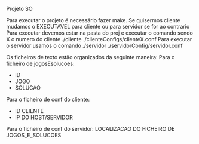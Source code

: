 Projeto SO

Para executar o projeto é necessário fazer make. Se quisermos cliente mudamos o EXECUTAVEL para cliente ou para servidor se for ao contrario
Para executar devemos estar na pasta do proj e executar o comando sendo X o numero do cliente ./cliente ./clienteConfigs/clienteX.conf
Para executar o servidor usamos o comando ./servidor ./servidorConfig/servidor.conf

Os ficheiros de texto estão organizados da seguinte maneira:
Para o ficheiro de jogosEsolucoes:
<ul>
  <li>
    ID
  </li>
  <li>
    JOGO
  </li>
  <li>
    SOLUCAO
  </li>
</ul>
Para o ficheiro de conf do cliente:
<ul>
  <li>
    ID CLIENTE
  </li>
  <li>
    IP DO HOST/SERVIDOR
  </li>
</ul>
Para o ficheiro de conf do servidor:
LOCALIZACAO DO FICHEIRO DE JOGOS_E_SOLUCOES
